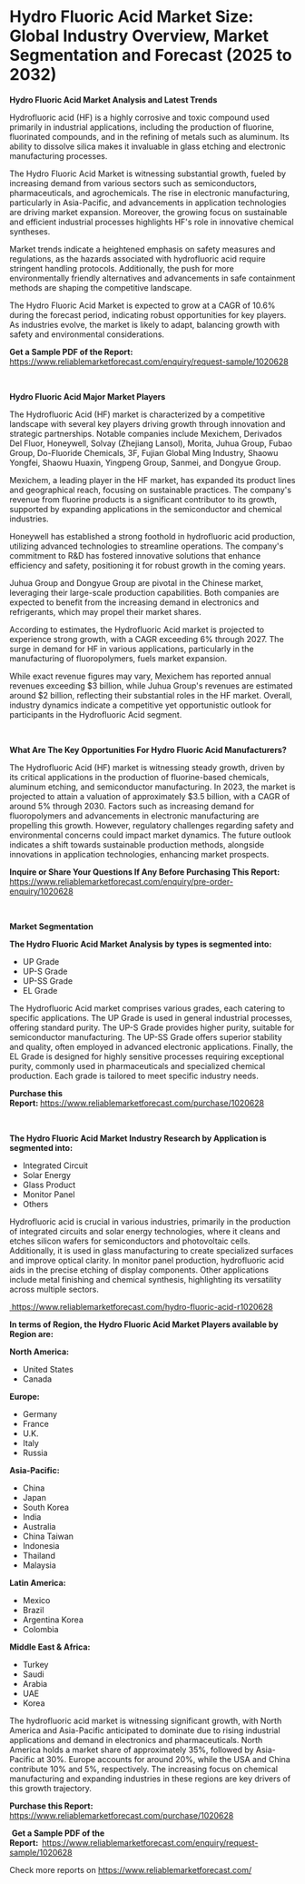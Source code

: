<p><h1>Hydro Fluoric Acid Market Size: Global Industry Overview, Market Segmentation and Forecast (2025 to 2032)</h1></p><p><strong>Hydro Fluoric Acid Market Analysis and Latest Trends</strong></p>
<p><p>Hydrofluoric acid (HF) is a highly corrosive and toxic compound used primarily in industrial applications, including the production of fluorine, fluorinated compounds, and in the refining of metals such as aluminum. Its ability to dissolve silica makes it invaluable in glass etching and electronic manufacturing processes.</p><p>The Hydro Fluoric Acid Market is witnessing substantial growth, fueled by increasing demand from various sectors such as semiconductors, pharmaceuticals, and agrochemicals. The rise in electronic manufacturing, particularly in Asia-Pacific, and advancements in application technologies are driving market expansion. Moreover, the growing focus on sustainable and efficient industrial processes highlights HF's role in innovative chemical syntheses.</p><p>Market trends indicate a heightened emphasis on safety measures and regulations, as the hazards associated with hydrofluoric acid require stringent handling protocols. Additionally, the push for more environmentally friendly alternatives and advancements in safe containment methods are shaping the competitive landscape.</p><p>The Hydro Fluoric Acid Market is expected to grow at a CAGR of 10.6% during the forecast period, indicating robust opportunities for key players. As industries evolve, the market is likely to adapt, balancing growth with safety and environmental considerations.</p></p>
<p><strong>Get a Sample PDF of the Report:&nbsp;</strong> <a href="https://www.reliablemarketforecast.com/enquiry/request-sample/1020628?utm_campaign=3200&utm_medium=2&utm_source=Github&utm_content=ia&utm_term=02042025&utm_id=hydro-fluoric-acid">https://www.reliablemarketforecast.com/enquiry/request-sample/1020628</a></p>
<p>&nbsp;</p>
<p><strong>Hydro Fluoric Acid Major Market Players</strong></p>
<p><p>The Hydrofluoric Acid (HF) market is characterized by a competitive landscape with several key players driving growth through innovation and strategic partnerships. Notable companies include Mexichem, Derivados Del Fluor, Honeywell, Solvay (Zhejiang Lansol), Morita, Juhua Group, Fubao Group, Do-Fluoride Chemicals, 3F, Fujian Global Ming Industry, Shaowu Yongfei, Shaowu Huaxin, Yingpeng Group, Sanmei, and Dongyue Group.</p><p>Mexichem, a leading player in the HF market, has expanded its product lines and geographical reach, focusing on sustainable practices. The company's revenue from fluorine products is a significant contributor to its growth, supported by expanding applications in the semiconductor and chemical industries.</p><p>Honeywell has established a strong foothold in hydrofluoric acid production, utilizing advanced technologies to streamline operations. The company's commitment to R&D has fostered innovative solutions that enhance efficiency and safety, positioning it for robust growth in the coming years.</p><p>Juhua Group and Dongyue Group are pivotal in the Chinese market, leveraging their large-scale production capabilities. Both companies are expected to benefit from the increasing demand in electronics and refrigerants, which may propel their market shares.</p><p>According to estimates, the Hydrofluoric Acid market is projected to experience strong growth, with a CAGR exceeding 6% through 2027. The surge in demand for HF in various applications, particularly in the manufacturing of fluoropolymers, fuels market expansion. </p><p>While exact revenue figures may vary, Mexichem has reported annual revenues exceeding $3 billion, while Juhua Group's revenues are estimated around $2 billion, reflecting their substantial roles in the HF market. Overall, industry dynamics indicate a competitive yet opportunistic outlook for participants in the Hydrofluoric Acid segment.</p></p>
<p>&nbsp;</p>
<p><strong>What Are The Key Opportunities For Hydro Fluoric Acid Manufacturers?</strong></p>
<p><p>The Hydrofluoric Acid (HF) market is witnessing steady growth, driven by its critical applications in the production of fluorine-based chemicals, aluminum etching, and semiconductor manufacturing. In 2023, the market is projected to attain a valuation of approximately $3.5 billion, with a CAGR of around 5% through 2030. Factors such as increasing demand for fluoropolymers and advancements in electronic manufacturing are propelling this growth. However, regulatory challenges regarding safety and environmental concerns could impact market dynamics. The future outlook indicates a shift towards sustainable production methods, alongside innovations in application technologies, enhancing market prospects.</p></p>
<p><strong>Inquire or Share Your Questions If Any Before Purchasing This Report:</strong> <a href="https://www.reliablemarketforecast.com/enquiry/pre-order-enquiry/1020628?utm_campaign=3200&utm_medium=2&utm_source=Github&utm_content=ia&utm_term=02042025&utm_id=hydro-fluoric-acid">https://www.reliablemarketforecast.com/enquiry/pre-order-enquiry/1020628</a></p>
<p>&nbsp;</p>
<p><strong>Market Segmentation</strong></p>
<p><strong>The Hydro Fluoric Acid Market Analysis by types is segmented into:</strong></p>
<p><ul><li>UP Grade</li><li>UP-S Grade</li><li>UP-SS Grade</li><li>EL Grade</li></ul></p>
<p><p>The Hydrofluoric Acid market comprises various grades, each catering to specific applications. The UP Grade is used in general industrial processes, offering standard purity. The UP-S Grade provides higher purity, suitable for semiconductor manufacturing. The UP-SS Grade offers superior stability and quality, often employed in advanced electronic applications. Finally, the EL Grade is designed for highly sensitive processes requiring exceptional purity, commonly used in pharmaceuticals and specialized chemical production. Each grade is tailored to meet specific industry needs.</p></p>
<p><strong>Purchase this Report:&nbsp;</strong><a href="https://www.reliablemarketforecast.com/purchase/1020628?utm_campaign=3200&utm_medium=2&utm_source=Github&utm_content=ia&utm_term=02042025&utm_id=hydro-fluoric-acid">https://www.reliablemarketforecast.com/purchase/1020628</a></p>
<p>&nbsp;</p>
<p><strong>The Hydro Fluoric Acid Market Industry Research by Application is segmented into:</strong></p>
<p><ul><li>Integrated Circuit</li><li>Solar Energy</li><li>Glass Product</li><li>Monitor Panel</li><li>Others</li></ul></p>
<p><p>Hydrofluoric acid is crucial in various industries, primarily in the production of integrated circuits and solar energy technologies, where it cleans and etches silicon wafers for semiconductors and photovoltaic cells. Additionally, it is used in glass manufacturing to create specialized surfaces and improve optical clarity. In monitor panel production, hydrofluoric acid aids in the precise etching of display components. Other applications include metal finishing and chemical synthesis, highlighting its versatility across multiple sectors.</p></p>
<p><a href="https://www.reliablemarketforecast.com/hydro-fluoric-acid-r1020628?utm_campaign=3200&utm_medium=2&utm_source=Github&utm_content=ia&utm_term=02042025&utm_id=hydro-fluoric-acid">&nbsp;https://www.reliablemarketforecast.com/hydro-fluoric-acid-r1020628</a></p>
<p><strong>In terms of Region, the Hydro Fluoric Acid Market Players available by Region are:</strong></p>
<p>
    <p> <strong> North America: </strong>
        <ul>
            <li>United States</li>
            <li>Canada</li>
        </ul>
        </p> 
    <p> <strong> Europe: </strong>
        <ul>
            <li>Germany</li>
            <li>France</li>
            <li>U.K.</li>
            <li>Italy</li>
            <li>Russia</li>
        </ul>
        </p> 
    <p> <strong> Asia-Pacific: </strong>
        <ul>
            <li>China</li>
            <li>Japan</li>
            <li>South Korea</li>
            <li>India</li>
            <li>Australia</li>
            <li>China Taiwan</li>
            <li>Indonesia</li>
            <li>Thailand</li>
            <li>Malaysia</li>
        </ul>
        </p> 
    <p> <strong> Latin America: </strong>
        <ul>
            <li>Mexico</li>
            <li>Brazil</li>
            <li>Argentina Korea</li>
            <li>Colombia</li>
        </ul>
        </p> 
    <p> <strong> Middle East & Africa: </strong>
        <ul>
            <li>Turkey</li>
            <li>Saudi</li>
            <li>Arabia</li>
            <li>UAE</li>
            <li>Korea</li>
        </ul>
    </p>
    </p>
<p><p>The hydrofluoric acid market is witnessing significant growth, with North America and Asia-Pacific anticipated to dominate due to rising industrial applications and demand in electronics and pharmaceuticals. North America holds a market share of approximately 35%, followed by Asia-Pacific at 30%. Europe accounts for around 20%, while the USA and China contribute 10% and 5%, respectively. The increasing focus on chemical manufacturing and expanding industries in these regions are key drivers of this growth trajectory.</p></p>
<p><strong>Purchase this Report: </strong><a href="https://www.reliablemarketforecast.com/purchase/1020628?utm_campaign=3200&utm_medium=2&utm_source=Github&utm_content=ia&utm_term=02042025&utm_id=hydro-fluoric-acid">https://www.reliablemarketforecast.com/purchase/1020628</a></p>
<p>&nbsp;<strong>Get a Sample PDF of the Report:&nbsp;&nbsp;</strong><a href="https://www.reliablemarketforecast.com/enquiry/request-sample/1020628?utm_campaign=3200&utm_medium=2&utm_source=Github&utm_content=ia&utm_term=02042025&utm_id=hydro-fluoric-acid">https://www.reliablemarketforecast.com/enquiry/request-sample/1020628</a></p>
<p><strong></strong></p>
<p>Check more reports on <a href="https://www.reliablemarketforecast.com/?utm_campaign=3200&utm_medium=2&utm_source=Github&utm_content=ia&utm_term=02042025&utm_id=hydro-fluoric-acid">https://www.reliablemarketforecast.com/</a></p>